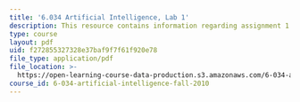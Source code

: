 ```yaml
---
title: '6.034 Artificial Intelligence, Lab 1'
description: This resource contains information regarding assignment 1.
type: course
layout: pdf
uid: f272855327328e37baf9f7f61f920e78
file_type: application/pdf
file_location: >-
  https://open-learning-course-data-production.s3.amazonaws.com/6-034-artificial-intelligence-fall-2010/f272855327328e37baf9f7f61f920e78_MIT6_034F10_lab1.pdf
course_id: 6-034-artificial-intelligence-fall-2010
---
```

